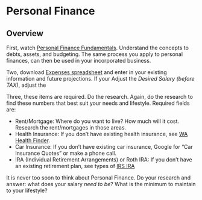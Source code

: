 # Personal Finance

## Overview




First, watch [Personal Finance Fundamentals][1]. Understand the concepts to debts, assets, and budgeting. The same process you apply to personal finances, can then be used in your incorporated business. 

Two, download [Expenses spreadsheet][2] and enter in your existing information and future projections. If your Adjust the _Desired Salary (before TAX)_, adjust the 

Three, these items are required. Do the research. Again, do the research to find these numbers that best suit your needs and lifestyle. Required fields are: 

* Rent/Mortgage: Where do you want to live? How much will it cost. Research the rent/mortgages in those areas. 
* Health Insurance: If you don’t have existing health insurance, see [WA Health Finder](). 
* Car Insurance: If you don’t have existing car insurance, Google for “Car Insurance Quotes” or make a phone call. 
* IRA (Individual Retirement Arrangements) or Roth IRA: If you don’t have an existing retirement plan, see types of [IRS IRA][4]

It is never too soon to think about Personal Finance. Do your research and answer: what does your salary _need to be_? What is the minimum to maintain to your lifestyle? 



[1]:	http://www.lynda.com/Business-Accounting-tutorials/Personal-Finance-Fundamentals/363223-2.html
[2]:	https://github.com/vcd/480/blob/master/downloads/budgeting/Budgeting-Personal.numbers?raw=true
[4]:	https://www.irs.gov/Retirement-Plans/Individual-Retirement-Arrangements-(IRAs)-1